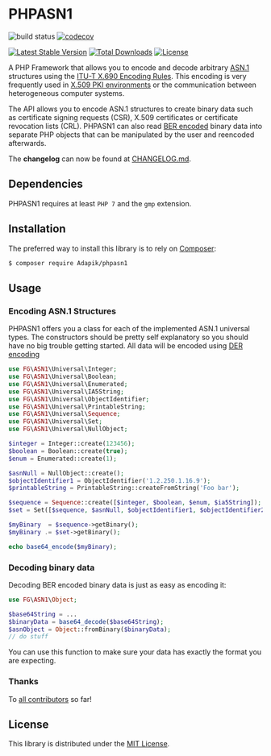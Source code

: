 PHPASN1
=======

![build status](https://github.com/adapik/PHPASN1/actions/workflows/tests.yaml/badge.svg?branch=master)
[![codecov](https://codecov.io/github/adapik/phpasn1/graph/badge.svg?token=KCBH7EV2J0)](https://codecov.io/github/adapik/phpasn1)

[![Latest Stable Version](https://poser.pugx.org/Adapik/phpasn1/v/stable.png)](https://packagist.org/packages/Adapik/phpasn1)
[![Total Downloads](https://poser.pugx.org/Adapik/phpasn1/downloads.png)](https://packagist.org/packages/Adapik/phpasn1)
[![License](https://poser.pugx.org/Adapik/phpasn1/license.png)](https://packagist.org/packages/Adapik/phpasn1)

A PHP Framework that allows you to encode and decode arbitrary [ASN.1][3] structures
using the [ITU-T X.690 Encoding Rules][4].
This encoding is very frequently used in [X.509 PKI environments][5] or the communication between heterogeneous computer systems.

The API allows you to encode ASN.1 structures to create binary data such as certificate
signing requests (CSR), X.509 certificates or certificate revocation lists (CRL).
PHPASN1 can also read [BER encoded][6] binary data into separate PHP objects that can be manipulated by the user and reencoded afterwards.

The **changelog** can now be found at [CHANGELOG.md](CHANGELOG.md).

## Dependencies

PHPASN1 requires at least `PHP 7` and the `gmp` extension.

## Installation

The preferred way to install this library is to rely on [Composer][2]:

```bash
$ composer require Adapik/phpasn1
```

## Usage

### Encoding ASN.1 Structures

PHPASN1 offers you a class for each of the implemented ASN.1 universal types.
The constructors should be pretty self explanatory so you should have no big trouble getting started.
All data will be encoded using [DER encoding][8]

```php
use FG\ASN1\Universal\Integer;
use FG\ASN1\Universal\Boolean;
use FG\ASN1\Universal\Enumerated;
use FG\ASN1\Universal\IA5String;
use FG\ASN1\Universal\ObjectIdentifier;
use FG\ASN1\Universal\PrintableString;
use FG\ASN1\Universal\Sequence;
use FG\ASN1\Universal\Set;
use FG\ASN1\Universal\NullObject;

$integer = Integer::create(123456);        
$boolean = Boolean::create(true);
$enum = Enumerated::create(1);

$asnNull = NullObject::create();
$objectIdentifier1 = ObjectIdentifier('1.2.250.1.16.9');
$printableString = PrintableString::createFromString('Foo bar');

$sequence = Sequence::create([$integer, $boolean, $enum, $ia5String]);
$set = Set([$sequence, $asnNull, $objectIdentifier1, $objectIdentifier2, $printableString]);

$myBinary  = $sequence->getBinary();
$myBinary .= $set->getBinary();

echo base64_encode($myBinary);
```

### Decoding binary data

Decoding BER encoded binary data is just as easy as encoding it:

```php
use FG\ASN1\Object;

$base64String = ...
$binaryData = base64_decode($base64String);        
$asnObject = Object::fromBinary($binaryData);
// do stuff
```

You can use this function to make sure your data has exactly the format you are expecting.

### Thanks

To [all contributors][1] so far!

## License

This library is distributed under the [MIT License](LICENSE).

[1]: https://github.com/Adapik/PHPASN1/graphs/contributors
[2]: https://getcomposer.org/
[3]: http://www.itu.int/ITU-T/asn1/
[4]: http://www.itu.int/ITU-T/recommendations/rec.aspx?rec=x.690
[5]: http://en.wikipedia.org/wiki/X.509
[6]: http://en.wikipedia.org/wiki/X.690#BER_encoding
[7]: http://php.net/manual/en/book.curl.php
[8]: http://en.wikipedia.org/wiki/X.690#DER_encoding
[9]: https://styleci.io
[10]: https://coveralls.io/github/Adapik/PHPASN1
[11]: https://github.com/Adapik/PHPASN1/blob/master/tests/ASN1/TemplateParserTest.php#L16
[12]: https://groups.google.com/d/forum/phpasn1
